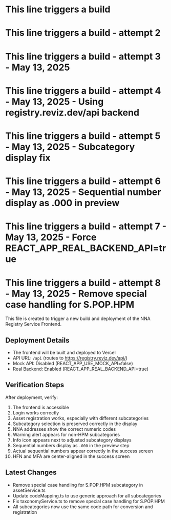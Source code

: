 # This line triggers a build
# This line triggers a build - attempt 2
# This line triggers a build - attempt 3 - May 13, 2025
# This line triggers a build - attempt 4 - May 13, 2025 - Using registry.reviz.dev/api backend
# This line triggers a build - attempt 5 - May 13, 2025 - Subcategory display fix
# This line triggers a build - attempt 6 - May 13, 2025 - Sequential number display as .000 in preview
# This line triggers a build - attempt 7 - May 13, 2025 - Force REACT_APP_REAL_BACKEND_API=true
# This line triggers a build - attempt 8 - May 13, 2025 - Remove special case handling for S.POP.HPM

This file is created to trigger a new build and deployment of the NNA Registry Service Frontend.

## Deployment Details

- The frontend will be built and deployed to Vercel
- API URL: `/api` (routes to https://registry.reviz.dev/api/)
- Mock API: Disabled (REACT_APP_USE_MOCK_API=false)
- Real Backend: Enabled (REACT_APP_REAL_BACKEND_API=true)

## Verification Steps

After deployment, verify:
1. The frontend is accessible
2. Login works correctly
3. Asset registration works, especially with different subcategories
4. Subcategory selection is preserved correctly in the display
5. NNA addresses show the correct numeric codes
6. Warning alert appears for non-HPM subcategories
7. Info icon appears next to adjusted subcategory displays
8. Sequential numbers display as `.000` in the preview step
9. Actual sequential numbers appear correctly in the success screen
10. HFN and MFA are center-aligned in the success screen

## Latest Changes
- Remove special case handling for S.POP.HPM subcategory in assetService.ts
- Update codeMapping.ts to use generic approach for all subcategories
- Fix taxonomyService.ts to remove special case handling for S.POP.HPM
- All subcategories now use the same code path for conversion and registration
